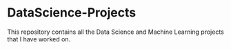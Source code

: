 # DataScience-Projects

This repository contains all the Data Science and Machine Learning projects that I have worked on.
